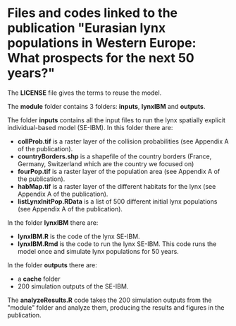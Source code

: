 # Files and codes linked to the publication "Eurasian lynx populations in Western Europe: What prospects for the next 50 years?"

The **LICENSE** file gives the terms to reuse the model.


The **module** folder contains 3 folders: **inputs**, **lynxIBM** and **outputs**.

The folder **inputs** contains all the input files to run the lynx spatially explicit individual-based model (SE-IBM).
In this folder there are: 
- **collProb.tif** is a raster layer of the collision probabilities (see Appendix A of the publication).
- **countryBorders.shp** is a shapefile of the country borders (France, Germany, Switzerland which are the country we focused on)
- **fourPop.tif** is a raster layer of the population area (see Appendix A of the publication).
- **habMap.tif** is a raster layer of the different habitats for the lynx (see Appendix A of the publication).
- **listLynxInitPop.RData** is a list of 500 different initial lynx populations (see Appendix A of the publication).

In the folder **lynxIBM** there are:
- **lynxIBM.R** is the code of the lynx SE-IBM.
- **lynxIBM.Rmd** is the code to run the lynx SE-IBM. This code runs the model once and simulate lynx populations for 50 years.

In the folder **outputs** there are:
- a **cache** folder
- 200 simulation outputs of the SE-IBM.


The **analyzeResults.R** code takes the 200 simulation outputs from the "module" folder and analyze them, producing the results and figures in the publication.
